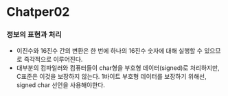 # Chatper02

### 정보의 표현과 처리

- 이진수와 16진수 간의 변환은 한 번에 하나의 16진수 숫자에 대해 실행할 수 있으므로 즉각적으로 이루어진다.
- 대부분의 컴파일러와 컴퓨터들이 char형을 부호형 데이터(signed)로 처리하지만, C표준은 이것을 보장하지 않는다.
  1바이트 부호형 데이터를 보장하기 위해선, signed char 선언을 사용해야한다.

